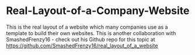 # Real-Layout-of-a-Company-Website
This is the real layout of a website which many companies use as a template to build their own websites. This is another collaboration with SmashedFrenzy16 - check out his Github repo for this topic at https://github.com/SmashedFrenzy16/real_layout_of_a_website

